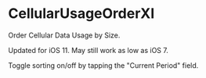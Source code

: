 CellularUsageOrderXI
==================

Order Cellular Data Usage by Size.

Updated for iOS 11. May still work as low as iOS 7.

Toggle sorting on/off by tapping the "Current Period" field.
